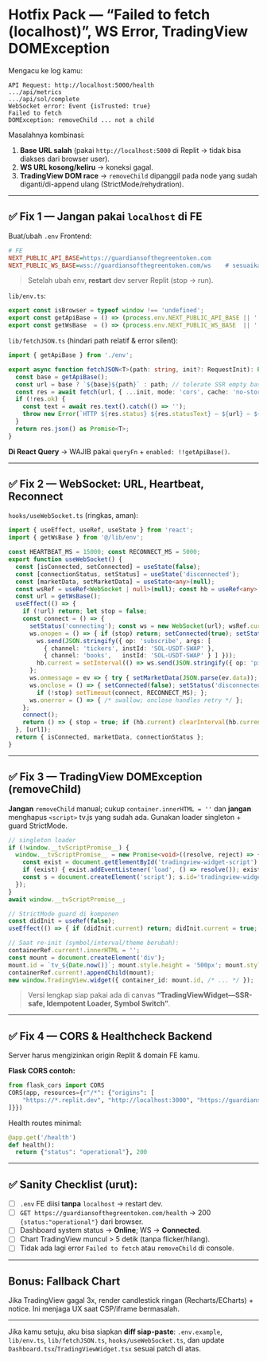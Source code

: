 # Hotfix Pack — “Failed to fetch (localhost)”, WS Error, TradingView DOMException

Mengacu ke log kamu:
```
API Request: http://localhost:5000/health
.../api/metrics
.../api/sol/complete
WebSocket error: Event {isTrusted: true}
Failed to fetch
DOMException: removeChild ... not a child
```
Masalahnya kombinasi:
1) **Base URL salah** (pakai `http://localhost:5000` di Replit → tidak bisa diakses dari browser user).
2) **WS URL kosong/keliru** → koneksi gagal.
3) **TradingView DOM race** → `removeChild` dipanggil pada node yang sudah diganti/di-append ulang (StrictMode/rehydration).

---

## ✅ Fix 1 — Jangan pakai `localhost` di FE
Buat/ubah `.env` Frontend:
```ini
# FE
NEXT_PUBLIC_API_BASE=https://guardiansofthegreentoken.com
NEXT_PUBLIC_WS_BASE=wss://guardiansofthegreentoken.com/ws    # sesuaikan gateway WS-mu
```
> Setelah ubah env, **restart** dev server Replit (stop → run).

`lib/env.ts`:
```ts
export const isBrowser = typeof window !== 'undefined';
export const getApiBase = () => (process.env.NEXT_PUBLIC_API_BASE || '').replace(/\/$/, '');
export const getWsBase  = () => (process.env.NEXT_PUBLIC_WS_BASE  || '');
```

`lib/fetchJSON.ts` (hindari path relatif & error silent):
```ts
import { getApiBase } from './env';

export async function fetchJSON<T>(path: string, init?: RequestInit): Promise<T> {
  const base = getApiBase();
  const url = base ? `${base}${path}` : path; // tolerate SSR empty base
  const res = await fetch(url, { ...init, mode: 'cors', cache: 'no-store' });
  if (!res.ok) {
    const text = await res.text().catch(() => '');
    throw new Error(`HTTP ${res.status} ${res.statusText} — ${url} — ${text?.slice(0,200)}`);
  }
  return res.json() as Promise<T>;
}
```

**Di React Query** → WAJIB pakai `queryFn` + `enabled: !!getApiBase()`.

---

## ✅ Fix 2 — WebSocket: URL, Heartbeat, Reconnect
`hooks/useWebSocket.ts` (ringkas, aman):
```ts
import { useEffect, useRef, useState } from 'react';
import { getWsBase } from '@/lib/env';

const HEARTBEAT_MS = 15000; const RECONNECT_MS = 5000;
export function useWebSocket() {
  const [isConnected, setConnected] = useState(false);
  const [connectionStatus, setStatus] = useState('disconnected');
  const [marketData, setMarketData] = useState<any>(null);
  const wsRef = useRef<WebSocket | null>(null); const hb = useRef<any>(null);
  const url = getWsBase();
  useEffect(() => {
    if (!url) return; let stop = false;
    const connect = () => {
      setStatus('connecting'); const ws = new WebSocket(url); wsRef.current = ws;
      ws.onopen = () => { if (stop) return; setConnected(true); setStatus('connected');
        ws.send(JSON.stringify({ op: 'subscribe', args: [
          { channel: 'tickers', instId: 'SOL-USDT-SWAP' },
          { channel: 'books',   instId: 'SOL-USDT-SWAP' } ] }));
        hb.current = setInterval(() => ws.send(JSON.stringify({ op: 'ping', t: Date.now() })), HEARTBEAT_MS);
      };
      ws.onmessage = ev => { try { setMarketData(JSON.parse(ev.data)); } catch {} };
      ws.onclose = () => { setConnected(false); setStatus('disconnected'); if (hb.current) { clearInterval(hb.current); hb.current = null; }
        if (!stop) setTimeout(connect, RECONNECT_MS); };
      ws.onerror = () => { /* swallow; onclose handles retry */ };
    };
    connect();
    return () => { stop = true; if (hb.current) clearInterval(hb.current); wsRef.current?.close(); };
  }, [url]);
  return { isConnected, marketData, connectionStatus };
}
```

---

## ✅ Fix 3 — TradingView DOMException (removeChild)
**Jangan** `removeChild` manual; cukup `container.innerHTML = ''` dan **jangan** menghapus `<script>` tv.js yang sudah ada. Gunakan loader singleton + guard StrictMode.

```ts
// singleton loader
if (!window.__tvScriptPromise__) {
  window.__tvScriptPromise__ = new Promise<void>((resolve, reject) => {
    const exist = document.getElementById('tradingview-widget-script') as HTMLScriptElement | null;
    if (exist) { exist.addEventListener('load', () => resolve()); exist.addEventListener('error', () => reject(new Error('tv load error'))); return; }
    const s = document.createElement('script'); s.id='tradingview-widget-script'; s.src='https://s3.tradingview.com/tv.js'; s.async=true; s.onload=() => resolve(); s.onerror=() => reject(new Error('tv load error')); document.head.appendChild(s);
  });
}
await window.__tvScriptPromise__;

// StrictMode guard di komponen
const didInit = useRef(false);
useEffect(() => { if (didInit.current) return; didInit.current = true; initWidget(); }, [initWidget]);

// Saat re-init (symbol/interval/theme berubah):
containerRef.current!.innerHTML = '';
const mount = document.createElement('div');
mount.id = `tv_${Date.now()}`; mount.style.height = '500px'; mount.style.width = '100%';
containerRef.current!.appendChild(mount);
new window.TradingView.widget({ container_id: mount.id, /* ... */ });
```
> Versi lengkap siap pakai ada di canvas **“TradingViewWidget—SSR-safe, Idempotent Loader, Symbol Switch”**.

---

## ✅ Fix 4 — CORS & Healthcheck Backend
Server harus mengizinkan origin Replit & domain FE kamu.

**Flask CORS contoh:**
```py
from flask_cors import CORS
CORS(app, resources={r"/*": {"origins": [
    "https://*.replit.dev", "http://localhost:3000", "https://guardiansofthegreentoken.com"
]}})
```
Health routes minimal:
```py
@app.get('/health')
def health():
  return {"status": "operational"}, 200
```

---

## ✅ Sanity Checklist (urut):
- [ ] `.env` FE diisi **tanpa** `localhost` → restart dev.
- [ ] `GET https://guardiansofthegreentoken.com/health` → 200 `{status:"operational"}` dari browser.
- [ ] Dashboard system status → **Online**; WS → **Connected**.
- [ ] Chart TradingView muncul > 5 detik (tanpa flicker/hilang).
- [ ] Tidak ada lagi error `Failed to fetch` atau `removeChild` di console.

---

## Bonus: Fallback Chart
Jika TradingView gagal 3x, render candlestick ringan (Recharts/ECharts) + notice. Ini menjaga UX saat CSP/iframe bermasalah.

---

Jika kamu setuju, aku bisa siapkan **diff siap-paste**: `.env.example`, `lib/env.ts`, `lib/fetchJSON.ts`, `hooks/useWebSocket.ts`, dan update `Dashboard.tsx`/`TradingViewWidget.tsx` sesuai patch di atas.

